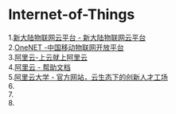 # Internet-of-Things
1.[新大陆物联网云平台 - 新大陆物联网云平台](http://www.nlecloud.com/)  
2.[OneNET -中国移动物联网开放平台](https://open.iot.10086.cn/)  
3.[阿里云-上云就上阿里云](https://www.aliyun.com/?spm=5176.19720258.J_8058803260.1.422b2c4aFznMHG)  
4.[阿里云 - 帮助文档](https://help.aliyun.com/?spm=5176.8142029.631162.40.e9396d3efoqmGT)  
5.[阿里云大学 - 官方网站，云生态下的创新人才工场](https://edu.aliyun.com/?spm=5176.11399608.1149155.1.4db14679wkyIKS)  
6.[]()  
7.[]()  
8.[]()  
